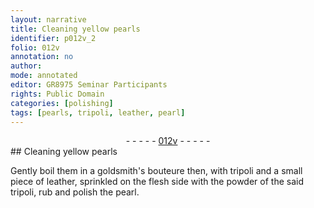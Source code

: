 ```yaml
---
layout: narrative
title: Cleaning yellow pearls
identifier: p012v_2
folio: 012v
annotation: no
author:
mode: annotated
editor: GR8975 Seminar Participants
rights: Public Domain
categories: [polishing]
tags: [pearls, tripoli, leather, pearl]
---
```


 <div class="folio" align="center">- - - - - <a href="http://gallica.bnf.fr/ark:/12148/btv1b10500001g/f30.image" target="_blank">012v</a> - - - - - </div> 
## Cleaning <span class="color">yellow</span> <span class="material">pearls</span>

 
 <span class="activity"></span>Gently boil them in a <span class="tool"><span class="profession">goldsmith</span>'s <span class="foreign">bouteure</span></span> then, with <span class="material">tripoli</span> and a <span class="tool">small piece of <span class="material">leather</span></span>, sprinkled on the flesh side with the powder of the said <span class="material">tripoli</span>, rub and polish the <span class="material">pearl</span>.
 